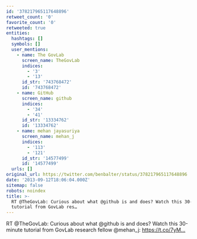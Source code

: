 ```yaml
---
id: '378217965117648896'
retweet_count: '0'
favorite_count: '0'
retweeted: true
entities:
  hashtags: []
  symbols: []
  user_mentions:
    - name: The GovLab
      screen_name: TheGovLab
      indices:
        - '3'
        - '13'
      id_str: '743768472'
      id: '743768472'
    - name: GitHub
      screen_name: github
      indices:
        - '34'
        - '41'
      id_str: '13334762'
      id: '13334762'
    - name: mehan jayasuriya
      screen_name: mehan_j
      indices:
        - '113'
        - '121'
      id_str: '14577499'
      id: '14577499'
  urls: []
original_url: https://twitter.com/benbalter/status/378217965117648896
date: '2013-09-12T18:06:04.000Z'
sitemap: false
robots: noindex
title: >-
  RT @TheGovLab: Curious about what @github is and does? Watch this 30-minute
  tutorial from GovLab res…
---
```


RT @TheGovLab: Curious about what @github is and does? Watch this 30-minute tutorial from GovLab research fellow @mehan_j: https://t.co/7yM…